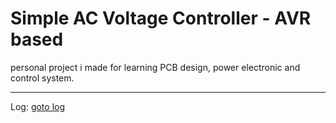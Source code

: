 # Simple AC Voltage Controller - AVR based

personal project i made for learning PCB design, power electronic and control system.

------

Log: [goto log](LOG.md)

